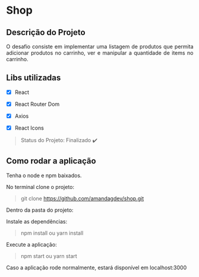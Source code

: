 # Shop

## Descrição do Projeto

<p align="justify">O desafio consiste em implementar uma listagem de produtos que permita adicionar produtos no carrinho, ver e manipular a quantidade de items no carrinho. </p>

## Libs utilizadas 
- [X] React 
- [X] React Router Dom
- [X] Axios
- [X] React Icons


> Status do Projeto: Finalizado :heavy_check_mark:


## Como rodar a aplicação

Tenha o node e npm baixados.

No terminal clone o projeto:
> git clone https://github.com/amandagdev/shop.git

Dentro da pasta do projeto:

Instale as dependências:
> npm install ou yarn install

Execute a aplicação:
> npm start ou yarn start

Caso a aplicação rode normalmente, estará disponível em localhost:3000





